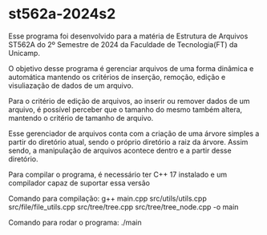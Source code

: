 # st562a-2024s2

Esse programa foi desenvolvido para a matéria de Estrutura de Arquivos ST562A do 2º Semestre de 2024 da Faculdade de Tecnologia(FT) da Unicamp.

O objetivo desse programa é gerenciar arquivos de uma forma dinâmica e automática mantendo os critérios de inserção, remoção, edição e visuliazação de dados de um arquivo.

Para o critério de edição de arquivos, ao inserir ou remover dados de um arquivo, é possível perceber que o tamanho do mesmo também altera, mantendo o critério de tamanho de arquivo.

Esse gerenciador de arquivos conta com a criação de uma árvore simples a partir do diretório atual, sendo o próprio diretório a raiz da árvore. Assim sendo, a manipulação de arquivos acontece dentro e a partir desse diretório.

Para compilar o programa, é necessário ter C++ 17 instalado e um compilador capaz de suportar essa versão

Comando para compilação: g++ main.cpp src/utils/utils.cpp src/file/file_utils.cpp src/tree/tree.cpp src/tree/tree_node.cpp -o main

Comando para rodar o programa: ./main